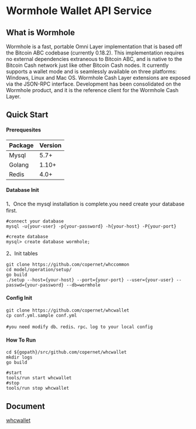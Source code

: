 # Wormhole Wallet API Service



## What is Wormhole

Wormhole is a fast, portable Omni Layer implementation that is based off the Bitcoin ABC codebase (currently 0.18.2). This implementation requires no external dependencies extraneous to Bitcoin ABC, and is native to the Bitcoin Cash network just like other Bitcoin Cash nodes. It currently supports a wallet mode and is seamlessly available on three platforms: Windows, Linux and Mac OS. Wormhole Cash Layer extensions are exposed via the JSON-RPC interface. Development has been consolidated on the Wormhole product, and it is the reference client for the Wormhole Cash Layer.

## Quick Start

#### Prerequesites

| Package | Version |
| :------ | ------- |
| Mysql   |   5.7+      |
| Golang  |    	1.10+     |
| Redis   |    	4.0+     |

#### Database Init

1、Once the mysql installation is complete.you need create your database first.

```
#connect your database
mysql -u{your-user} -p{your-password} -h{your-host} -P{your-port}

#create database
mysql> create database wormhole;
```

2、Init tables

```
git clone https://github.com/copernet/whccommon
cd model/operation/setup/
go build
./setup --host={your-host} --port={your-port} --user={your-user} --passwd={your-password} --db=wormhole
```

#### Config Init

```
git clone https://github.com/copernet/whcwallet
cp conf.yml.sample conf.yml

#you need modify db、redis、rpc、log to your local config
```

#### How To Run

```
cd ${gopath}/src/github.com/copernet/whcwallet
mkdir logs
go build

#start
tools/run start whcwallet
#stop 
tools/run stop whcwallet
```

## Document
[whcwallet](https://github.com/EmbraceDD/whcwallet/blob/master/doc/whcwallet.md)

